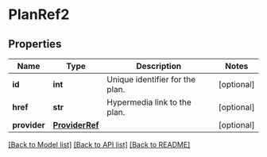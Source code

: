 # PlanRef2

## Properties
Name | Type | Description | Notes
------------ | ------------- | ------------- | -------------
**id** | **int** | Unique identifier for the plan. | [optional] 
**href** | **str** | Hypermedia link to the plan. | [optional] 
**provider** | [**ProviderRef**](ProviderRef.md) |  | [optional] 

[[Back to Model list]](../README.md#documentation-for-models) [[Back to API list]](../README.md#documentation-for-api-endpoints) [[Back to README]](../README.md)

